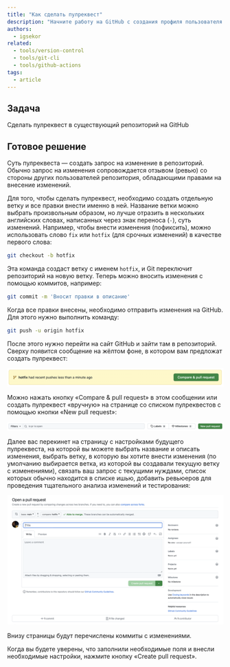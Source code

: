 ```yaml
---
title: "Как сделать пулреквест"
description: "Начните работу на GitHub с создания профиля пользователя."
authors:
  - igsekor
related:
  - tools/version-control
  - tools/git-cli
  - tools/github-actions
tags:
  - article
---
```


## Задача

Сделать пулреквест в существующий репозиторий на GitHub

## Готовое решение

Суть пулреквеста — создать запрос на изменение в репозиторий. Обычно запрос на изменения сопровождается отзывом (ревью) со стороны других пользователей репозитория, обладающими правами на внесение изменений.

Для того, чтобы сделать пулреквест, необходимо создать отдельную ветку и все правки внести именно в ней. Название ветки можно выбрать произвольным образом, но лучше отразить в нескольких английских словах, написанных через знак переноса (`-`), суть изменений. Например, чтобы внести изменения (пофиксить), можно использовать слово `fix` или `hotfix` (для срочных изменений) в качестве первого слова:

```bash
git checkout -b hotfix
```

Эта команда создаст ветку с именем `hotfix`, и Git переключит репозиторий на новую ветку. Теперь можно вносить изменения с помощью коммитов, например:

```bash
git commit -m 'Вносит правки в описание'
```

Когда все правки внесены, необходимо отправить изменения на GitHub. Для этого нужно выполнить команду:

```bash
git push -u origin hotfix
```

После этого нужно перейти на сайт GitHub и зайти там в репозиторий. Сверху появится сообщение на жёлтом фоне, в котором вам предложат создать пулреквест:

![Сообщение с кнопкой на создание пулреквеста](images/compare-and-pull-request.png)

Можно нажать кнопку «Compare & pull request» в этом сообщении или создать пулреквест «вручную» на странице со списком пулреквестов с помощью кнопки «New pull request»:

![Кнопка для создания пулреквеста на странице со списком пулреквестов](images/new-pull-request.png)

Далее вас перекинет на страницу с настройками будущего пулреквеста, на которой вы можете выбрать название и описать изменения, выбрать ветку, в которую вы хотите внести изменения (по умолчанию выбирается ветка, из которой вы создавали текущую ветку с изменениями), связать ваш запрос с текущими нуждами, список которых обычно находится в списке ишью, добавить ревьюеров для проведения тщательного анализа изменений и тестирования:

![Страница с настройками пулреквеста](images/open-pull-request.png)

Внизу страницы будут перечислены коммиты с изменениями.

Когда вы будете уверены, что заполнили необходимые поля и внесли необходимые настройки, нажмите кнопку «Create pull request».
